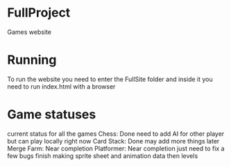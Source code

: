 # FullProject
Games website
# Running
To run the website you need to enter the FullSite folder and inside it you need to run index.html with a browser
# Game statuses
current status for all the games
Chess: Done need to add AI for other player but can play locally right now
Card Stack: Done may add more things later
Merge Farm: Near completion
Platformer: Near completion just need to fix a few bugs finish making sprite sheet and animation data then levels
